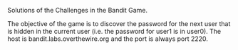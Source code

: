 Solutions of the Challenges in the Bandit Game.

The objective of the game is to discover the password for the next user that is hidden in the current user (i.e. the password for user1 is in user0).
The host is bandit.labs.overthewire.org and the port is always port 2220.